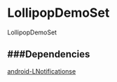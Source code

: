 LollipopDemoSet
===============

LollipopDemoSet


###Dependencies
------
[android-LNotificationse](https://github.com/googlesamples/android-LNotifications)
